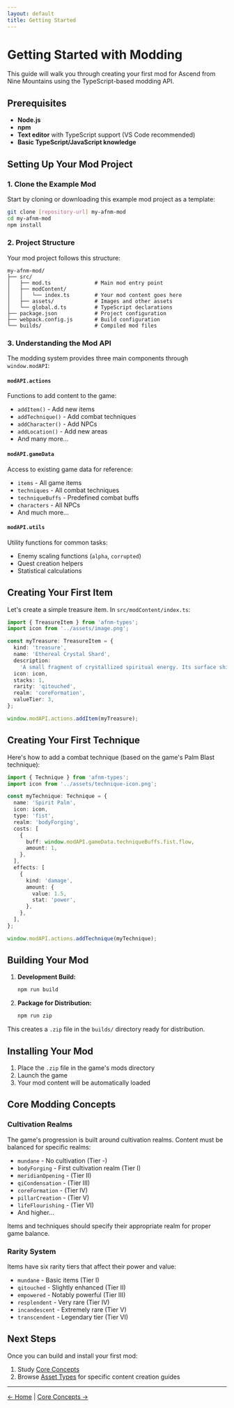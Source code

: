```yaml
---
layout: default
title: Getting Started
---
```


# Getting Started with Modding

This guide will walk you through creating your first mod for Ascend from Nine Mountains using the TypeScript-based modding API.

## Prerequisites

- **Node.js**
- **npm**
- **Text editor** with TypeScript support (VS Code recommended)
- **Basic TypeScript/JavaScript knowledge**

## Setting Up Your Mod Project

### 1. Clone the Example Mod

Start by cloning or downloading this example mod project as a template:

```bash
git clone [repository-url] my-afnm-mod
cd my-afnm-mod
npm install
```

### 2. Project Structure

Your mod project follows this structure:

```
my-afnm-mod/
├── src/
│   ├── mod.ts              # Main mod entry point
│   ├── modContent/
│   │   └── index.ts        # Your mod content goes here
│   ├── assets/             # Images and other assets
│   └── global.d.ts         # TypeScript declarations
├── package.json            # Project configuration
├── webpack.config.js       # Build configuration
└── builds/                 # Compiled mod files
```

### 3. Understanding the Mod API

The modding system provides three main components through `window.modAPI`:

#### `modAPI.actions`

Functions to add content to the game:

- `addItem()` - Add new items
- `addTechnique()` - Add combat techniques
- `addCharacter()` - Add NPCs
- `addLocation()` - Add new areas
- And many more...

#### `modAPI.gameData`

Access to existing game data for reference:

- `items` - All game items
- `techniques` - All combat techniques
- `techniqueBuffs` - Predefined combat buffs
- `characters` - All NPCs
- And much more...

#### `modAPI.utils`

Utility functions for common tasks:

- Enemy scaling functions (`alpha`, `corrupted`)
- Quest creation helpers
- Statistical calculations

## Creating Your First Item

Let's create a simple treasure item. In `src/modContent/index.ts`:

```typescript
import { TreasureItem } from 'afnm-types';
import icon from '../assets/image.png';

const myTreasure: TreasureItem = {
  kind: 'treasure',
  name: 'Ethereal Crystal Shard',
  description:
    'A small fragment of crystallized spiritual energy. Its surface shimmers with otherworldly light.',
  icon: icon,
  stacks: 1,
  rarity: 'qitouched',
  realm: 'coreFormation',
  valueTier: 3,
};

window.modAPI.actions.addItem(myTreasure);
```

## Creating Your First Technique

Here's how to add a combat technique (based on the game's Palm Blast technique):

```typescript
import { Technique } from 'afnm-types';
import icon from '../assets/technique-icon.png';

const myTechnique: Technique = {
  name: 'Spirit Palm',
  icon: icon,
  type: 'fist',
  realm: 'bodyForging',
  costs: [
    {
      buff: window.modAPI.gameData.techniqueBuffs.fist.flow,
      amount: 1,
    },
  ],
  effects: [
    {
      kind: 'damage',
      amount: {
        value: 1.5,
        stat: 'power',
      },
    },
  ],
};

window.modAPI.actions.addTechnique(myTechnique);
```

## Building Your Mod

1. **Development Build:**

   ```bash
   npm run build
   ```

2. **Package for Distribution:**
   ```bash
   npm run zip
   ```

This creates a `.zip` file in the `builds/` directory ready for distribution.

## Installing Your Mod

1. Place the `.zip` file in the game's mods directory
2. Launch the game
3. Your mod content will be automatically loaded

## Core Modding Concepts

### Cultivation Realms

The game's progression is built around cultivation realms. Content must be balanced for specific realms:

- `mundane` - No cultivation (Tier -)
- `bodyForging` - First cultivation realm (Tier I)
- `meridianOpening` - (Tier II)
- `qiCondensation` - (Tier III)
- `coreFormation` - (Tier IV)
- `pillarCreation` - (Tier V)
- `lifeFlourishing` - (Tier VI)
- And higher...

Items and techniques should specify their appropriate realm for proper game balance.

### Rarity System

Items have six rarity tiers that affect their power and value:

- `mundane` - Basic items (Tier I)
- `qitouched` - Slightly enhanced (Tier II)
- `empowered` - Notably powerful (Tier III)
- `resplendent` - Very rare (Tier IV)
- `incandescent` - Extremely rare (Tier V)
- `transcendent` - Legendary tier (Tier VI)

## Next Steps

Once you can build and install your first mod:

1. Study [Core Concepts](concepts/)
2. Browse [Asset Types](assets/) for specific content creation guides

---

[← Home](index.md) | [Core Concepts →](concepts/)
